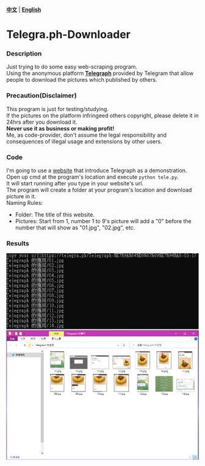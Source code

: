 [**中文**]() | [**English**]()
# Telegra.ph-Downloader
### Description
Just trying to do some easy web-scraping program.  
Using the anonymous platform [**Telegraph**](https://telegra.ph/) provided by Telegram that allow people to download the pictures which published by others.  
### Precaution(Disclaimer)
This program is just for testing/studying.  
If the pictures on the platform infringeed others copyright, please delete it in 24hrs after you download it.  
**Never use it as business or making profit!**  
Me, as code-provider, don't assume the legal responsibility and consequences of illegal usage and extensions by other users.  
### Code
I'm going to use a [website](https://telegra.ph/Telegraph-%E7%9A%84%E6%87%89%E7%94%A8-03-17) that introduce Telegraph as a demonstration.  
Open up cmd at the program's location and execute `python tele.py`.  
It will start running after you type in your website's url.  
The program will create a folder at your program's location and download picture in it.  
Naming Rules:  
* Folder: The title of this website.
* Pictures: Start from 1, number 1 to 9's picture will add a "0" before the number that will show as "01.jpg", "02.jpg", etc.  
### Results
![](/1.png)
![](/2.png)
